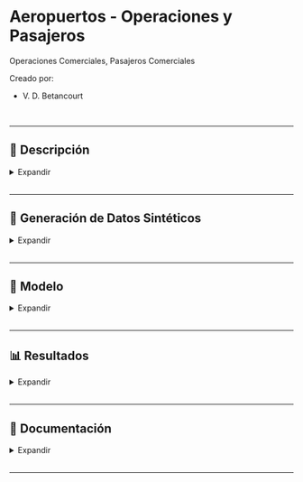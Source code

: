 # Aeropuertos - Operaciones y Pasajeros

Operaciones Comerciales, Pasajeros Comerciales


Creado por:

*  V. D. Betancourt


<br>

---

## 📃 Descripción


<details>
<summary>Expandir </summary>

<br>


  
</details>





<br>

---
## 🧪 Generación de Datos Sintéticos

<details>
<summary>Expandir </summary>

<br>


  
</details>






<br>

---
## 🧮 Modelo

<details>
<summary>Expandir </summary>

<br>


  
</details>






<br>

---
##  📊 Resultados

<details>
<summary>Expandir </summary>

<br>


  
</details>








<br>

---
## 💼 Documentación

<details>
<summary>Expandir </summary>

<br>


  
</details>


<br>

---
